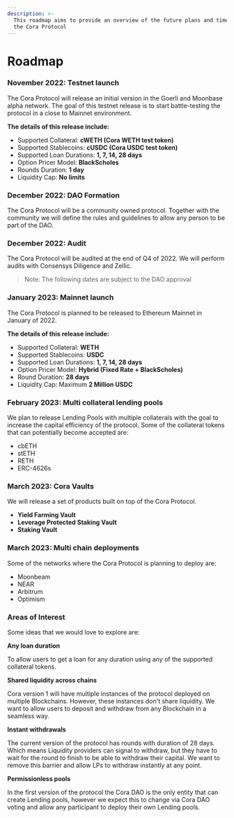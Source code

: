 ```yaml
---
description: >-
  This roadmap aims to provide an overview of the future plans and timelines of
  the Cora Protocol
---
```


# Roadmap

### November 2022: Testnet launch

The Cora Protocol will release an initial version in the Goerli and Moonbase alpha network. The goal of this testnet release is to start battle-testing the protocol in a close to Mainnet environment.

**The details of this release include:**

* Supported Collateral: **cWETH (Cora WETH test token)**
* Supported Stablecoins: **cUSDC (Cora USDC test token)**
* Supported Loan Durations: **1, 7, 14, 28 days**
* Option Pricer Model: **BlackScholes**
* Rounds Duration: **1 day**
* Liquidity Cap: **No limits**

### December 2022: DAO Formation

The Cora Protocol will be a community owned protocol. Together with the community we will define the rules  and guidelines to allow any person to be part of the DAO.

### December 2022: Audit

The Cora Protocol will be audited at the end of Q4 of 2022. We will perform audits with Consensys Diligence and Zellic.

> Note: The following dates are subject to the DAO approval

### January 2023: Mainnet launch

The Cora Protocol is planned to be released to Ethereum Mainnet in January of 2022.

**The details of this release include:**

* Supported Collateral: **WETH**
* Supported Stablecoins: **USDC**
* Supported Loan Durations: **1, 7, 14, 28 days**
* Option Pricer Model: **Hybrid (Fixed Rate + BlackScholes)**
* Round Duration: **28 days**
* Liquidity Cap: Maximum **2 Million USDC**

### February **2023: Multi collateral lending pools**

We plan to release Lending Pools with multiple collaterals with the goal to increase the capital efficiency of the protocol. Some of the collateral tokens that can potentially become accepted are:

* cbETH
* stETH
* RETH
* ERC-4626s

### March 2023: Cora Vaults

We will release a set of products built on top of the Cora Protocol.

* **Yield Farming Vault**
* **Leverage Protected Staking Vault**
* **Staking Vault**

### March 2023: Multi chain deployments

Some of the networks where the Cora Protocol is planning to deploy are:

* Moonbeam
* NEAR
* Arbitrum
* Optimism

### Areas of Interest

Some ideas that we would love to explore are:

**Any loan duration**

To allow users to get a loan for any duration using any of the supported collateral tokens.&#x20;

**Shared liquidity across chains**

Cora version 1 will have multiple instances of the protocol deployed on multiple Blockchains. However, these instances don't share liquidity. We want to allow users to deposit and withdraw from any Blockchain in a seamless way.

**Instant withdrawals**

The current version of the protocol has rounds with duration of 28 days. Which means Liquidity providers can signal to withdraw, but they have to wait for the round to finish to be able to withdraw their capital. We want to remove this barrier and allow LPs to withdraw instantly at any point.

**Permissionless pools**

In the first version of the protocol  the Cora DAO is the only entity that can create Lending pools, however we expect this to change via Cora DAO voting and allow any participant to deploy their own Lending pools.
